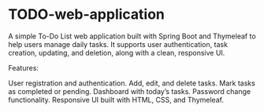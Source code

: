 # TODO-web-application
A simple To-Do List web application built with Spring Boot and Thymeleaf to help users manage daily tasks. It supports user authentication, task creation, updating, and deletion, along with a clean, responsive UI.

Features:

User registration and authentication. Add, edit, and delete tasks. Mark tasks as completed or pending. Dashboard with today’s tasks. Password change functionality. Responsive UI built with HTML, CSS, and Thymeleaf.
